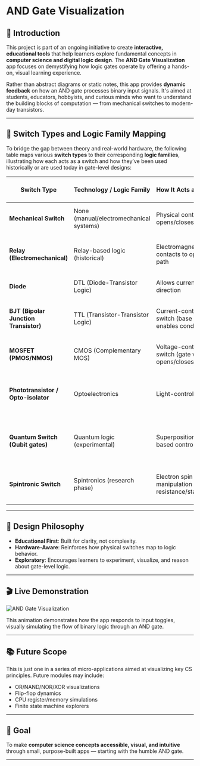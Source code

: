 # AND Gate Visualization

## 🧩 Introduction

This project is part of an ongoing initiative to create **interactive, educational tools** that help learners explore fundamental concepts in **computer science and digital logic design**. The **AND Gate Visualization** app focuses on demystifying how logic gates operate by offering a hands-on, visual learning experience.

Rather than abstract diagrams or static notes, this app provides **dynamic feedback** on how an AND gate processes binary input signals. It's aimed at students, educators, hobbyists, and curious minds who want to understand the building blocks of computation — from mechanical switches to modern-day transistors.

---

## 🔁 Switch Types and Logic Family Mapping

To bridge the gap between theory and real-world hardware, the following table maps various **switch types** to their corresponding **logic families**, illustrating how each acts as a switch and how they’ve been used historically or are used today in gate-level designs:

| **Switch Type**                       | **Technology / Logic Family**           | **How It Acts as a Switch**                                   | **Use in Logic Gates**                                | **Typical Use Cases**                                     |
| ------------------------------------- | --------------------------------------- | ------------------------------------------------------------- | ----------------------------------------------------- | --------------------------------------------------------- |
| **Mechanical Switch**                 | None (manual/electromechanical systems) | Physical contact opens/closes circuit                         | Not used in logic gates directly                      | Basic control panels, vintage calculators                 |
| **Relay (Electromechanical)**         | Relay-based logic (historical)          | Electromagnet pulls contacts to open/close path               | Can implement AND, OR, NOT (very slow)                | Early computers (e.g., Z3, telephone switches)            |
| **Diode**                             | DTL (Diode-Transistor Logic)            | Allows current in one direction                               | Used for basic OR, AND logic                          | Obsolete; educational/historical use                      |
| **BJT (Bipolar Junction Transistor)** | TTL (Transistor-Transistor Logic)       | Current-controlled switch (base current enables conduction)   | Core switching element in TTL logic gates             | Fast digital logic circuits (historical, some legacy ICs) |
| **MOSFET (PMOS/NMOS)**                | CMOS (Complementary MOS)                | Voltage-controlled switch (gate voltage opens/closes channel) | Used for nearly all modern logic gates                | Microprocessors, FPGAs, SoCs, modern digital ICs          |
| **Phototransistor / Opto-isolator**   | Optoelectronics                         | Light-controlled switch                                       | Sometimes used for signal isolation, not core logic   | Isolated signal processing, industrial systems            |
| **Quantum Switch (Qubit gates)**      | Quantum logic (experimental)            | Superposition/collapse-based control                          | Logic is not binary; gates perform quantum operations | Quantum computing (e.g., quantum AND ≠ classical AND)     |
| **Spintronic Switch**                 | Spintronics (research phase)            | Electron spin manipulation changes resistance/state           | Proposed for ultra-low power binary logic             | Future nanoelectronics                                    |

---

## 🧠 Design Philosophy

- **Educational First**: Built for clarity, not complexity.
- **Hardware-Aware**: Reinforces how physical switches map to logic behavior.
- **Exploratory**: Encourages learners to experiment, visualize, and reason about gate-level logic.

---

## 🎬 Live Demonstration

![AND Gate Visualization](./public/AndGateGif3.gif)

This animation demonstrates how the app responds to input toggles, visually simulating the flow of binary logic through an AND gate.

---

## 📚 Future Scope

This is just one in a series of micro-applications aimed at visualizing key CS principles. Future modules may include:

- OR/NAND/NOR/XOR visualizations
- Flip-flop dynamics
- CPU register/memory simulations
- Finite state machine explorers

---

## 📌 Goal

To make **computer science concepts accessible, visual, and intuitive** through small, purpose-built apps — starting with the humble AND gate.

---
